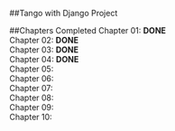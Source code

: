 ##Tango with Django Project

##Chapters Completed
Chapter 01: **DONE**	<br />
Chapter 02: **DONE**	<br />
Chapter 03: **DONE**	<br />
Chapter 04: **DONE**	<br />
Chapter 05: 		<br />
Chapter 06: 		<br />
Chapter 07:			<br />
Chapter 08: 		<br />
Chapter 09:			<br />
Chapter 10:			<br />